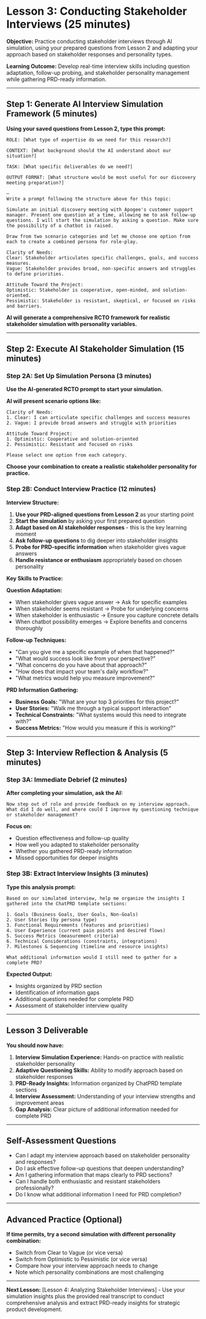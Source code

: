 # Lesson 3: Conducting Stakeholder Interviews (25 minutes)

**Objective:** Practice conducting stakeholder interviews through AI simulation, using your prepared questions from Lesson 2 and adapting your approach based on stakeholder responses and personality types.

**Learning Outcome:** Develop real-time interview skills including question adaptation, follow-up probing, and stakeholder personality management while gathering PRD-ready information.

---

## Step 1: Generate AI Interview Simulation Framework (5 minutes)

**Using your saved questions from Lesson 2, type this prompt:**

```
ROLE: [What type of expertise do we need for this research?]

CONTEXT: [What background should the AI understand about our situation?]

TASK: [What specific deliverables do we need?]

OUTPUT FORMAT: [What structure would be most useful for our discovery meeting preparation?]

—
Write a prompt following the structure above for this topic:

Simulate an initial discovery meeting with Apogee's customer support manager. Present one question at a time, allowing me to ask follow-up questions. I will start the simulation by asking a question. Make sure the possibility of a chatbot is raised.

Draw from two scenario categories and let me choose one option from each to create a combined persona for role-play.

Clarity of Needs:
Clear: Stakeholder articulates specific challenges, goals, and success measures.
Vague: Stakeholder provides broad, non-specific answers and struggles to define priorities.

Attitude Toward the Project:
Optimistic: Stakeholder is cooperative, open-minded, and solution-oriented.
Pessimistic: Stakeholder is resistant, skeptical, or focused on risks and barriers.
```

**AI will generate a comprehensive RCTO framework for realistic stakeholder simulation with personality variables.**

---

## Step 2: Execute AI Stakeholder Simulation (15 minutes)

### Step 2A: Set Up Simulation Persona (3 minutes)

**Use the AI-generated RCTO prompt to start your simulation.**

**AI will present scenario options like:**
```
Clarity of Needs:
1. Clear: I can articulate specific challenges and success measures
2. Vague: I provide broad answers and struggle with priorities

Attitude Toward Project:
1. Optimistic: Cooperative and solution-oriented
2. Pessimistic: Resistant and focused on risks

Please select one option from each category.
```

**Choose your combination to create a realistic stakeholder personality for practice.**

### Step 2B: Conduct Interview Practice (12 minutes)

**Interview Structure:**
1. **Use your PRD-aligned questions from Lesson 2** as your starting point
2. **Start the simulation** by asking your first prepared question
3. **Adapt based on AI stakeholder responses** - this is the key learning moment
4. **Ask follow-up questions** to dig deeper into stakeholder insights
5. **Probe for PRD-specific information** when stakeholder gives vague answers
6. **Handle resistance or enthusiasm** appropriately based on chosen personality

**Key Skills to Practice:**

**Question Adaptation:**
- When stakeholder gives vague answer → Ask for specific examples
- When stakeholder seems resistant → Probe for underlying concerns
- When stakeholder is enthusiastic → Ensure you capture concrete details
- When chatbot possibility emerges → Explore benefits and concerns thoroughly

**Follow-up Techniques:**
- "Can you give me a specific example of when that happened?"
- "What would success look like from your perspective?"
- "What concerns do you have about that approach?"
- "How does that impact your team's daily workflow?"
- "What metrics would help you measure improvement?"

**PRD Information Gathering:**
- **Business Goals:** "What are your top 3 priorities for this project?"
- **User Stories:** "Walk me through a typical support interaction"
- **Technical Constraints:** "What systems would this need to integrate with?"
- **Success Metrics:** "How would you measure if this is working?"

---

## Step 3: Interview Reflection & Analysis (5 minutes)

### Step 3A: Immediate Debrief (2 minutes)

**After completing your simulation, ask the AI:**
```
Now step out of role and provide feedback on my interview approach. What did I do well, and where could I improve my questioning technique or stakeholder management?
```

**Focus on:**
- Question effectiveness and follow-up quality
- How well you adapted to stakeholder personality
- Whether you gathered PRD-ready information
- Missed opportunities for deeper insights

### Step 3B: Extract Interview Insights (3 minutes)

**Type this analysis prompt:**
```
Based on our simulated interview, help me organize the insights I gathered into the ChatPRD template sections:

1. Goals (Business Goals, User Goals, Non-Goals)
2. User Stories (by persona type)
3. Functional Requirements (features and priorities)
4. User Experience (current pain points and desired flows)
5. Success Metrics (measurement criteria)
6. Technical Considerations (constraints, integrations)
7. Milestones & Sequencing (timeline and resource insights)

What additional information would I still need to gather for a complete PRD?
```

**Expected Output:**
- Insights organized by PRD section
- Identification of information gaps
- Additional questions needed for complete PRD
- Assessment of stakeholder interview quality

---

## Lesson 3 Deliverable

**You should now have:**
1. **Interview Simulation Experience:** Hands-on practice with realistic stakeholder personality
2. **Adaptive Questioning Skills:** Ability to modify approach based on stakeholder responses
3. **PRD-Ready Insights:** Information organized by ChatPRD template sections
4. **Interview Assessment:** Understanding of your interview strengths and improvement areas
5. **Gap Analysis:** Clear picture of additional information needed for complete PRD

---

## Self-Assessment Questions

- Can I adapt my interview approach based on stakeholder personality and responses?
- Do I ask effective follow-up questions that deepen understanding?
- Am I gathering information that maps clearly to PRD sections?
- Can I handle both enthusiastic and resistant stakeholders professionally?
- Do I know what additional information I need for PRD completion?

---

## Advanced Practice (Optional)

**If time permits, try a second simulation with different personality combination:**
- Switch from Clear to Vague (or vice versa)
- Switch from Optimistic to Pessimistic (or vice versa)
- Compare how your interview approach needs to change
- Note which personality combinations are most challenging

---

**Next Lesson:** [Lesson 4: Analyzing Stakeholder Interviews] - Use your simulation insights plus the provided real transcript to conduct comprehensive analysis and extract PRD-ready insights for strategic product development.